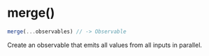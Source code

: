 # merge()

```js
merge(...observables) // -> Observable
```

Create an observable that emits all values from all inputs in parallel.
